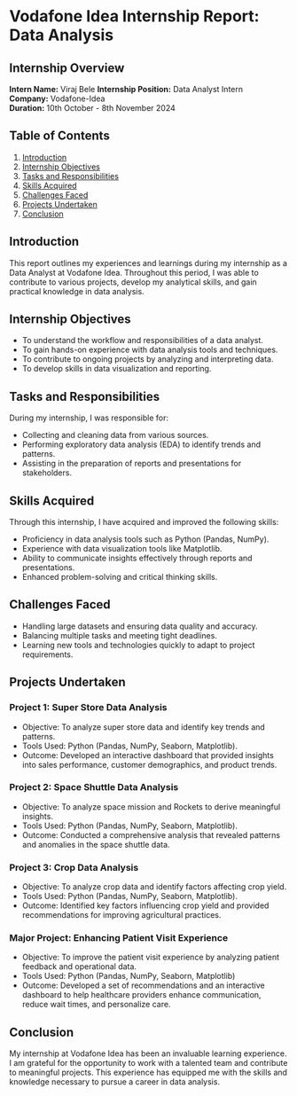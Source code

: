 # Vodafone Idea Internship Report: Data Analysis

## Internship Overview

**Intern Name:** Viraj Bele 
**Internship Position:** Data Analyst Intern  
**Company:** Vodafone-Idea  
**Duration:** 10th October - 8th November 2024

## Table of Contents
1. [Introduction](#introduction)
2. [Internship Objectives](#internship-objectives)
3. [Tasks and Responsibilities](#tasks-and-responsibilities)
4. [Skills Acquired](#skills-acquired)
5. [Challenges Faced](#challenges-faced)
6. [Projects Undertaken](#projects-undertaken)
7. [Conclusion](#conclusion)

## Introduction
This report outlines my experiences and learnings during my internship as a Data Analyst at Vodafone Idea. Throughout this period, I was able to contribute to various projects, develop my analytical skills, and gain practical knowledge in data analysis.

## Internship Objectives
- To understand the workflow and responsibilities of a data analyst.
- To gain hands-on experience with data analysis tools and techniques.
- To contribute to ongoing projects by analyzing and interpreting data.
- To develop skills in data visualization and reporting.

## Tasks and Responsibilities
During my internship, I was responsible for:
- Collecting and cleaning data from various sources.
- Performing exploratory data analysis (EDA) to identify trends and patterns.
- Assisting in the preparation of reports and presentations for stakeholders.

## Skills Acquired
Through this internship, I have acquired and improved the following skills:
- Proficiency in data analysis tools such as Python (Pandas, NumPy).
- Experience with data visualization tools like Matplotlib.
- Ability to communicate insights effectively through reports and presentations.
- Enhanced problem-solving and critical thinking skills.

## Challenges Faced
- Handling large datasets and ensuring data quality and accuracy.
- Balancing multiple tasks and meeting tight deadlines.
- Learning new tools and technologies quickly to adapt to project requirements.

## Projects Undertaken
### Project 1: Super Store Data Analysis
- Objective: To analyze super store data and identify key trends and patterns.
- Tools Used: Python (Pandas, NumPy, Seaborn, Matplotlib).
- Outcome: Developed an interactive dashboard that provided insights into sales performance, customer demographics, and product trends.

### Project 2: Space Shuttle Data Analysis
- Objective: To analyze space mission and Rockets to derive meaningful insights.
- Tools Used: Python (Pandas, NumPy, Seaborn, Matplotlib).
- Outcome: Conducted a comprehensive analysis that revealed patterns and anomalies in the space shuttle data.

### Project 3: Crop Data Analysis
- Objective: To analyze crop data and identify factors affecting crop yield.
- Tools Used: Python (Pandas, NumPy, Seaborn, Matplotlib).
- Outcome: Identified key factors influencing crop yield and provided recommendations for improving agricultural practices.

### Major Project: Enhancing Patient Visit Experience
- Objective: To improve the patient visit experience by analyzing patient feedback and operational data.
- Tools Used: Python (Pandas, NumPy, Seaborn, Matplotlib)
- Outcome: Developed a set of recommendations and an interactive dashboard to help healthcare providers enhance communication, reduce wait times, and personalize care.

## Conclusion
My internship at Vodafone Idea has been an invaluable learning experience. I am grateful for the opportunity to work with a talented team and contribute to meaningful projects. This experience has equipped me with the skills and knowledge necessary to pursue a career in data analysis.
